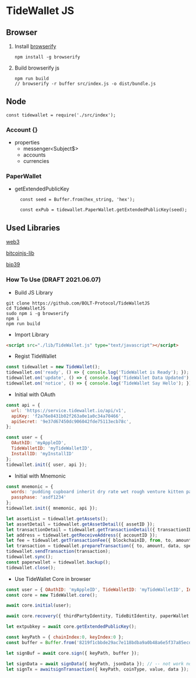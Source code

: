 # TideWallet JS

## Browser

1.  Install [browserify](https://browserify.org/)

    ```
    npm install -g browserify
    ```

2.  Build browserify js
    ```
    npm run build
    // browserify -r buffer src/index.js -o dist/bundle.js
    ```

## Node
    
    const tidewallet = require('./src/index');
    

### Account {}
- properties
    - messenger<Subject$>
    - accounts
    - currencies


### PaperWallet

- getExtendedPublicKey

  ```
    const seed = Buffer.from(hex_string, 'hex');

    const exPub = tidewallet.PaperWallet.getExtendedPublicKey(seed);
  ```

## Used Libraries
[web3](https://web3js.readthedocs.io/en/v1.3.4/)

[bitcoinjs-lib](https://github.com/bitcoinjs/bitcoinjs-lib)

[bip39](https://github.com/bitcoinjs/bip39)


### How To Use (DRAFT 2021.06.07)
- Build JS Library
```shell
git clone https://github.com/BOLT-Protocol/TideWalletJS
cd TideWalletJS
sudo npm i -g browserify
npm i
npm run build
```

- Import Library
```html
<script src="./lib/TideWallet.js" type="text/javascript"></script>
```

- Regist TideWallet
```javascript
const tidewallet = new TideWallet();
tidewallet.on('ready', () => { console.log('TideWallet is Ready'); });
tidewallet.on('update', () => { console.log('TideWallet Data Updated'); });
tidewallet.on('notice', () => { console.log('TideWallet Say Hello'); });
```

- Initial with OAuth
```javascript
const api = {
  url: 'https://service.tidewallet.io/api/v1',
  apiKey: 'f2a76e8431b02f263a0e1a0c34a70466',
  apiSecret: '9e37d67450dc906042fde75113ecb78c',
};

const user = {
  OAuthID: 'myAppleID',
  TideWalletID: 'myTideWalletID',
  InstallID: 'myInstallID'
};
tidewallet.init({ user, api });
```

- Initial with Mnemonic
```javascript
const mnemonic = {
  words: 'pudding cupboard inherit dry rate wet rough venture kitten parrot belt slush',
  passphase: 'asdf1234'
};
tidewallet.init({ mnemonic, api });
```

```javascript
let assetList = tidewallet.getAssets();
let assetDetail = tidewallet.getAssetDetail({ assetID });
let transactionDetail = tidewallet.getTransactionDetail({ transactionID });
let address = tidewallet.getReceiveAddress({ accountID });
let fee = tidewallet.getTransactionFee({ blockchainID, from, to, amount, data });
let transaction = tidewallet.prepareTransaction({ to, amount, data, speed }); // --
tidewallet.sendTransaction(transaction);
tidewallet.sync();
const paperwallet = tidewallet.backup();
tidewallet.close();
```

- Use TideWallet Core in browser
```javascript
const user = { OAuthID: 'myAppleID', TideWalletID: 'myTideWalletID', InstallID: 'myInstallID' };
const core = new TideWallet.core();

await core.initial(user);

await core.recovery({ thirdPartyIdentity, TideBitIdentity, paperWallet }) // -- not work now

let extpubkey = await core.getExtendedPublicKey();

const keyPath = { chainIndex:0, keyIndex:0 };
const buffer = Buffer.from('8219f1cbbde29ac7e118bdba9a0b48a6e5f37a85ecd06701a1d8bc3f29c8de52', 'hex');

let signBuf = await core.sign({ keyPath, buffer });

let signData = await signData({ keyPath, jsonData }); // -- not work now
let signTx = awaitsignTransaction({ keyPath, coinType, value, data }); // -- not work now
```
